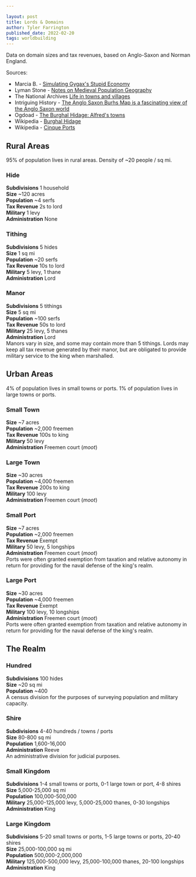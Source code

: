 ```yaml
---

layout: post
title: Lords & Domains
author: Tyler Farrington
published_date: 2022-02-20
tags: worldbuilding
---
```


Data on domain sizes and tax revenues, based on Anglo-Saxon and Norman England.

Sources:

- Marcia B. - [Simulating Gygax's Stupid Economy](https://traversefantasy.blogspot.com/2021/12/simulating-gygaxs-stupid-economy.html)
- Lyman Stone - [Notes on Medieval Population Geography](https://medium.com/migration-issues/notes-on-medieval-population-geography-fd062449364f)
- The National Archives [Life in towns and villages](https://www.nationalarchives.gov.uk/domesday/world-of-domesday/towns.htm)
- Intriguing History - [The Anglo Saxon Burhs Map is a fascinating view of the Anglo Saxon world](https://intriguing-history.com/anglo-saxon-burhs-map/)
- Ogdoad - [The Burghal Hidage: Alfred's towns](http://www.ogdoad.force9.co.uk/alfred/alfhidage.htm)
- Wikipedia - [Burghal Hidage](https://en.wikipedia.org/wiki/Burghal_Hidage)
- Wikipedia - [Cinque Ports](https://en.wikipedia.org/wiki/Cinque_Ports)

## Rural Areas

95% of population lives in rural areas. Density of ~20 people / sq mi.

### Hide

**Subdivisions** 1 household  
**Size** ~120 acres  
**Population** ~4 serfs  
**Tax Revenue** 2s to lord  
**Military** 1 levy  
**Administration** None  

### Tithing

**Subdivisions** 5 hides  
**Size** 1 sq mi  
**Population** ~20 serfs  
**Tax Revenue** 10s to lord  
**Military** 5 levy, 1 thane  
**Administration** Lord  

### Manor

**Subdivisions** 5 tithings  
**Size** 5 sq mi  
**Population** ~100 serfs  
**Tax Revenue** 50s to lord  
**Military** 25 levy, 5 thanes  
**Administration** Lord  
Manors vary in size, and some may contain more than 5 tithings. Lords may keep all tax revenue generated by their manor, but are obligated to provide military service to the king when marshalled.  

## Urban Areas

4% of population lives in small towns or ports. 1% of population lives in large towns or ports.

### Small Town

**Size** ~7 acres  
**Population** ~2,000 freemen  
**Tax Revenue** 100s to king  
**Military** 50 levy  
**Administration** Freemen court (*moot*)  

### Large Town

**Size** ~30 acres  
**Population** ~4,000 freemen  
**Tax Revenue** 200s to king  
**Military** 100 levy  
**Administration** Freemen court (*moot*)  

### Small Port

**Size** ~7 acres  
**Population** ~2,000 freemen  
**Tax Revenue** Exempt  
**Military** 50 levy, 5 longships  
**Administration** Freemen court (*moot*)  
Ports were often granted exemption from taxation and relative autonomy in return for providing for the naval defense of the king's realm.  

### Large Port

**Size** ~30 acres  
**Population** ~4,000 freemen  
**Tax Revenue** Exempt  
**Military** 100 levy, 10 longships  
**Administration** Freemen court (*moot*)  
Ports were often granted exemption from taxation and relative autonomy in return for providing for the naval defense of the king's realm.  

## The Realm

### Hundred

**Subdivisions** 100 hides  
**Size** ~20 sq mi  
**Population** ~400  
A census division for the purposes of surveying population and military capacity.  

### Shire

**Subdivisions** 4-40 hundreds / towns / ports  
**Size** 80-800 sq mi  
**Population** 1,600-16,000  
**Administration** Reeve  
An administrative division for judicial purposes.  

### Small Kingdom

**Subdivisions** 1-4 small towns or ports, 0-1 large town or port, 4-8 shires  
**Size** 5,000-25,000 sq mi  
**Population** 100,000-500,000  
**Military** 25,000-125,000 levy, 5,000-25,000 thanes, 0-30 longships  
**Administration** King  

### Large Kingdom

**Subdivisions** 5-20 small towns or ports, 1-5 large towns or ports, 20-40 shires  
**Size** 25,000-100,000 sq mi  
**Population** 500,000-2,000,000  
**Military** 125,000-500,000 levy, 25,000-100,000 thanes, 20-100 longships  
**Administration** King  

